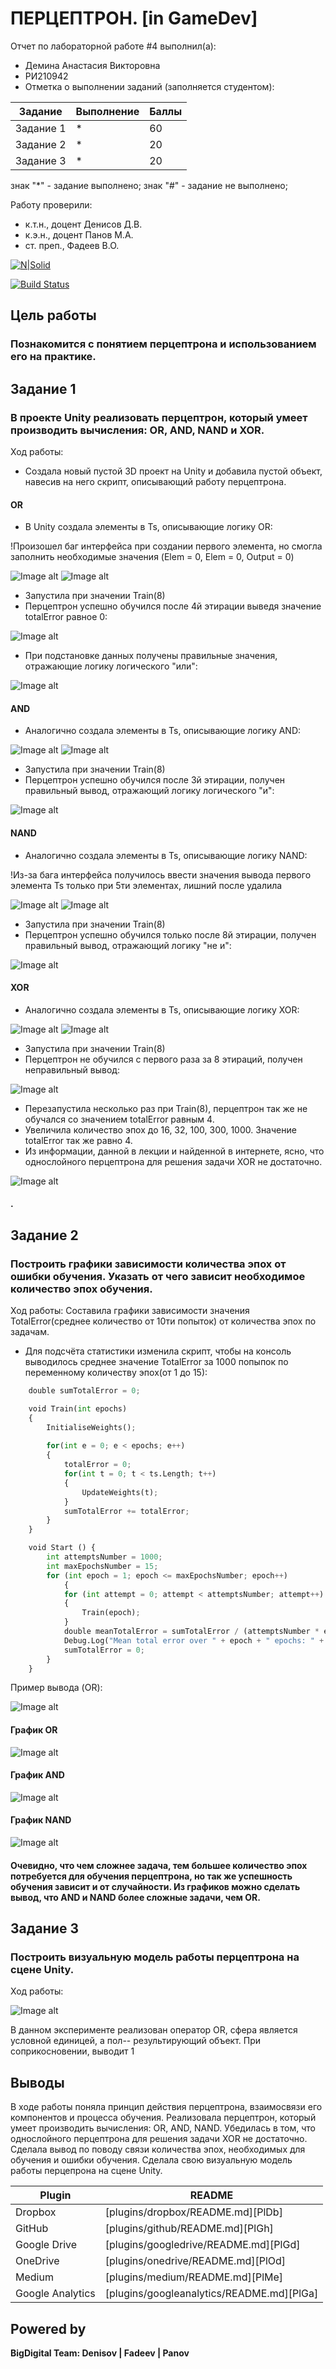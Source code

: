 # ПЕРЦЕПТРОН. [in GameDev]
Отчет по лабораторной работе #4 выполнил(а):
- Демина Анастасия Викторовна
- РИ210942
- Отметка о выполнении заданий (заполняется студентом):

| Задание | Выполнение | Баллы |
| ------ | ------ | ------ |
| Задание 1 | * | 60 |
| Задание 2 | * | 20 |
| Задание 3 | * | 20 |

знак "*" - задание выполнено; знак "#" - задание не выполнено;

Работу проверили:
- к.т.н., доцент Денисов Д.В.
- к.э.н., доцент Панов М.А.
- ст. преп., Фадеев В.О.

[![N|Solid](https://cldup.com/dTxpPi9lDf.thumb.png)](https://nodesource.com/products/nsolid)

[![Build Status](https://travis-ci.org/joemccann/dillinger.svg?branch=master)](https://travis-ci.org/joemccann/dillinger)

## Цель работы
### Познакомится с понятием перцептрона и использованием его на практике.

## Задание 1
### В проекте Unity реализовать перцептрон, который умеет производить вычисления: OR, AND, NAND и XOR.
Ход работы:
- Cоздала новый пустой 3D проект на Unity и добавила пустой объект, навесив на него скрипт, описывающий работу перцептрона.
#### OR
- В Unity создала элементы в Ts, описывающие логику OR:

!Произошел баг интерфейса при создании первого элемента, но смогла заполнить необходимые значения (Elem = 0, Elem = 0, Output = 0)

![Image alt](https://github.com/cutterror/DA-in_gameDev-lab4/blob/main/images/num1/OR/1.png)
![Image alt](https://github.com/cutterror/DA-in_gameDev-lab4/blob/main/images/num1/OR/2.png)
- Запустила при значении Train(8)
- Перцептрон успешно обучился после 4й этирации выведя значение totalError равное 0:

![Image alt](https://github.com/cutterror/DA-in_gameDev-lab4/blob/main/images/num1/OR/3.png)
- При подстановке данных получены правильные значения, отражающие логику логического "или":

![Image alt](https://github.com/cutterror/DA-in_gameDev-lab4/blob/main/images/num1/OR/4.png)

#### AND
- Аналогично создала элементы в Ts, описывающие логику AND:

![Image alt](https://github.com/cutterror/DA-in_gameDev-lab4/blob/main/images/num1/AND/1.png)
![Image alt](https://github.com/cutterror/DA-in_gameDev-lab4/blob/main/images/num1/AND/2.png)

- Запустила при значении Train(8)
- Перцептрон успешно обучился после 3й этирации, получен правильный вывод, отражающий логику логического "и":

![Image alt](https://github.com/cutterror/DA-in_gameDev-lab4/blob/main/images/num1/AND/3.png)

#### NAND
- Аналогично создала элементы в Ts, описывающие логику NAND:

!Из-за бага интерфейса получилось ввести значения вывода первого элемента Ts только при 5ти элементах, лишний после удалила

![Image alt](https://github.com/cutterror/DA-in_gameDev-lab4/blob/main/images/num1/NAND/1.png)
![Image alt](https://github.com/cutterror/DA-in_gameDev-lab4/blob/main/images/num1/NAND/2.png)

- Запустила при значении Train(8)
- Перцептрон успешно обучился только после 8й этирации, получен правильный вывод, отражающий логику "не и":

![Image alt](https://github.com/cutterror/DA-in_gameDev-lab4/blob/main/images/num1/NAND/3.png)

#### XOR

- Аналогично создала элементы в Ts, описывающие логику XOR:

![Image alt](https://github.com/cutterror/DA-in_gameDev-lab4/blob/main/images/num1/XOR/1.png)
![Image alt](https://github.com/cutterror/DA-in_gameDev-lab4/blob/main/images/num1/XOR/2.png)

- Запустила при значении Train(8)
- Перцептрон не обучился с первого раза за 8 этираций, получен неправильный вывод:

![Image alt](https://github.com/cutterror/DA-in_gameDev-lab4/blob/main/images/num1/XOR/3.png)

- Перезапустила несколько раз при Train(8), перцептрон так же не обучался со значением totalError равным 4.
- Увеличила количество эпох до 16, 32, 100, 300, 1000. Значение totalError так же равно 4.
- Из информации, данной в лекции и найденной в интернете, ясно, что однослойного перцептрона для решения задачи XOR не достаточно.

![Image alt](https://github.com/cutterror/DA-in_gameDev-lab4/blob/main/images/num1/XOR/4.png)

#### .


## Задание 2
### Построить графики зависимости количества эпох от ошибки обучения. Указать от чего зависит необходимое количество эпох обучения.
Ход работы:
Составила графики зависимости значения TotalError(среднее количество от 10ти попыток) от количества эпох по задачам. 

- Для подсчёта статистики изменила скрипт, чтобы на консоль выводилось среднее значение TotalError за 1000 попыпок по переменному количеству эпох(от 1 до 15):

```py
	double sumTotalError = 0;

	void Train(int epochs)
	{
		InitialiseWeights();
		
		for(int e = 0; e < epochs; e++)
		{
			totalError = 0;
			for(int t = 0; t < ts.Length; t++)
			{
				UpdateWeights(t);
			}
			sumTotalError += totalError;
		}
	}

	void Start () {
		int attemptsNumber = 1000;
		int maxEpochsNumber = 15;
		for (int epoch = 1; epoch <= maxEpochsNumber; epoch++)
        	{
			for (int attempt = 0; attempt < attemptsNumber; attempt++)
			{
				Train(epoch);
			}
			double meanTotalError = sumTotalError / (attemptsNumber * epoch);
			Debug.Log("Mean total error over " + epoch + " epochs: " + meanTotalError);
			sumTotalError = 0;
		}
	}
```

Пример вывода (OR):

![Image alt](https://github.com/cutterror/DA-in_gameDev-lab4/blob/main/images/num2/1.png)

#### График OR

![Image alt](https://github.com/cutterror/DA-in_gameDev-lab4/blob/main/images/num2/2.png)

#### График AND

![Image alt](https://github.com/cutterror/DA-in_gameDev-lab4/blob/main/images/num2/3.png)

#### График NAND

![Image alt](https://github.com/cutterror/DA-in_gameDev-lab4/blob/main/images/num2/4.png)

#### Очевидно, что чем сложнее задача, тем большее количество эпох потребуется для обучения перцептрона, но так же успешность обучения зависит и от случайности. Из графиков можно сделать вывод, что AND и NAND более сложные задачи, чем OR.

## Задание 3
### Построить визуальную модель работы перцептрона на сцене Unity. 
Ход работы:

![Image alt](https://github.com/cutterror/DA-in_gameDev-lab4/blob/main/images/1.gif)

В данном эксперименте реализован оператор OR, сфера является условной единицей, а пол-- результирующий объект. При соприкосновении, выводит 1

## Выводы

В ходе работы поняла принцип действия перцептрона, взаимосвязи его компонентов и процесса обучения. Реализовала перцептрон, который умеет производить вычисления: OR, AND, NAND. Убедилась в том, что однослойного перцептрона для решения задачи XOR не достаточно. Сделала вывод по поводу связи количества эпох, необходимых для обучения и ошибки обучения. Сделала свою визуальную модель работы перцепрона на сцене Unity.


| Plugin | README |
| ------ | ------ |
| Dropbox | [plugins/dropbox/README.md][PlDb] |
| GitHub | [plugins/github/README.md][PlGh] |
| Google Drive | [plugins/googledrive/README.md][PlGd] |
| OneDrive | [plugins/onedrive/README.md][PlOd] |
| Medium | [plugins/medium/README.md][PlMe] |
| Google Analytics | [plugins/googleanalytics/README.md][PlGa] |

## Powered by

**BigDigital Team: Denisov | Fadeev | Panov**
